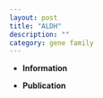 ```yaml
---
layout: post
title: "ALDH"
description: ""
category: gene family
---
```


* **Information**  

* **Publication**  


